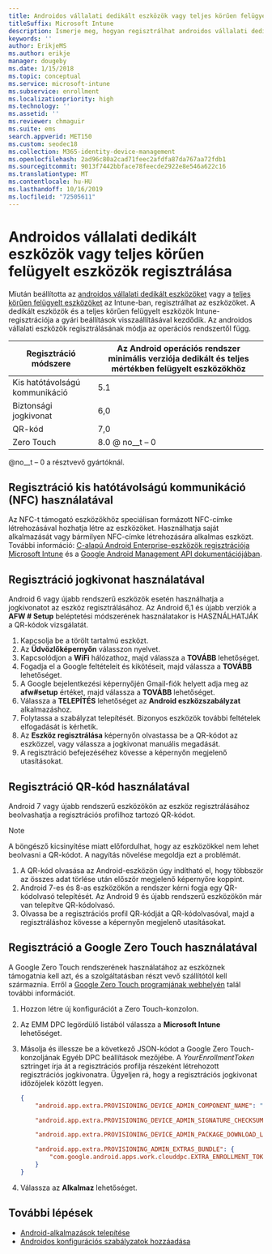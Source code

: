 ```yaml
---
title: Androidos vállalati dedikált eszközök vagy teljes körűen felügyelt eszközök regisztrálása az Intune-ban
titleSuffix: Microsoft Intune
description: Ismerje meg, hogyan regisztrálhat androidos vállalati dedikált eszközöket vagy teljes körűen felügyelt eszközöket az Intune-ban.
keywords: ''
author: ErikjeMS
ms.author: erikje
manager: dougeby
ms.date: 1/15/2018
ms.topic: conceptual
ms.service: microsoft-intune
ms.subservice: enrollment
ms.localizationpriority: high
ms.technology: ''
ms.assetid: ''
ms.reviewer: chmaguir
ms.suite: ems
search.appverid: MET150
ms.custom: seodec18
ms.collection: M365-identity-device-management
ms.openlocfilehash: 2ad96c80a2cad71feec2afdfa87da767aa72fdb1
ms.sourcegitcommit: 9013f7442bbface78feecde2922e8e546a622c16
ms.translationtype: MT
ms.contentlocale: hu-HU
ms.lasthandoff: 10/16/2019
ms.locfileid: "72505611"
---
```

# <a name="enroll-your-android-enterprise-dedicated-devices-or-fully-managed-devices"></a>Androidos vállalati dedikált eszközök vagy teljes körűen felügyelt eszközök regisztrálása

Miután beállította az [androidos vállalati dedikált eszközöket](android-kiosk-enroll.md) vagy a [teljes körűen felügyelt eszközöket](android-fully-managed-enroll.md) az Intune-ban, regisztrálhat az eszközöket. A dedikált eszközök és a teljes körűen felügyelt eszközök Intune-regisztrációja a gyári beállítások visszaállításával kezdődik. Az androidos vállalati eszközök regisztrálásának módja az operációs rendszertől függ.

| Regisztráció módszere | Az Android operációs rendszer minimális verziója dedikált és teljes mértékben felügyelt eszközökhöz |
| ----- | ----- |
| Kis hatótávolságú kommunikáció | 5.1 |
| Biztonsági jogkivonat | 6,0 |
| QR-kód | 7,0 |
| Zero Touch  | 8.0 @ no__t – 0 |

@no__t – 0 a résztvevő gyártóknál.

## <a name="enroll-by-using-near-field-communication-nfc"></a>Regisztráció kis hatótávolságú kommunikáció (NFC) használatával

Az NFC-t támogató eszközökhöz speciálisan formázott NFC-címke létrehozásával hozhatja létre az eszközöket. Használhatja saját alkalmazását vagy bármilyen NFC-címke létrehozására alkalmas eszközt. További információ: [C-alapú Android Enterprise-eszközök regisztrációja Microsoft Intune](https://blogs.technet.microsoft.com/cbernier/2018/10/15/nfc-based-android-enterprise-device-enrollment-with-microsoft-intune/) és a [Google Android Management API dokumentációjában](https://developers.google.com/android/management/provision-device#nfc_method).

## <a name="enroll-by-using-a-token"></a>Regisztráció jogkivonat használatával

Android 6 vagy újabb rendszerű eszközök esetén használhatja a jogkivonatot az eszköz regisztrálásához. Az Android 6,1 és újabb verziók a **AFW # Setup** beléptetési módszerének használatakor is HASZNÁLHATJÁK a QR-kódok vizsgálatát.

1. Kapcsolja be a törölt tartalmú eszközt.
2. Az **Üdvözlőképernyőn** válasszon nyelvet.
3. Kapcsolódjon a **WiFi** hálózathoz, majd válassza a **TOVÁBB** lehetőséget.
4. Fogadja el a Google feltételeit és kikötéseit, majd válassza a **TOVÁBB** lehetőséget.
5. A Google bejelentkezési képernyőjén Gmail-fiók helyett adja meg az **afw#setup** értéket, majd válassza a **TOVÁBB** lehetőséget.
6. Válassza a **TELEPÍTÉS** lehetőséget az **Android eszközszabályzat** alkalmazáshoz.
7. Folytassa a szabályzat telepítését.  Bizonyos eszközök további feltételek elfogadását is kérhetik.
8. Az **Eszköz regisztrálása** képernyőn olvastassa be a QR-kódot az eszközzel, vagy válassza a jogkivonat manuális megadását.
9. A regisztráció befejezéséhez kövesse a képernyőn megjelenő utasításokat.

## <a name="enroll-by-using-a-qr-code"></a>Regisztráció QR-kód használatával

Android 7 vagy újabb rendszerű eszközökön az eszköz regisztrálásához beolvashatja a regisztrációs profilhoz tartozó QR-kódot.

> [!Note]
> A böngésző kicsinyítése miatt előfordulhat, hogy az eszközökkel nem lehet beolvasni a QR-kódot. A nagyítás növelése megoldja ezt a problémát.

1. A QR-kód olvasása az Android-eszközön úgy indítható el, hogy többször az összes adat törlése után először megjelenő képernyőre koppint.
2. Android 7-es és 8-as eszközökön a rendszer kérni fogja egy QR-kódolvasó telepítését. Az Android 9 és újabb rendszerű eszközökön már van telepítve QR-kódolvasó.
3. Olvassa be a regisztrációs profil QR-kódját a QR-kódolvasóval, majd a regisztráláshoz kövesse a képernyőn megjelenő utasításokat.

## <a name="enroll-by-using-google-zero-touch"></a>Regisztráció a Google Zero Touch használatával

A Google Zero Touch rendszerének használatához az eszköznek támogatnia kell azt, és a szolgáltatásban részt vevő szállítótól kell származnia.  Erről a [Google Zero Touch programjának webhelyén](https://www.android.com/enterprise/management/zero-touch/) talál további információt.

1. Hozzon létre új konfigurációt a Zero Touch-konzolon.
2. Az EMM DPC legördülő listából válassza a **Microsoft Intune** lehetőséget.
3. Másolja és illessze be a következő JSON-kódot a Google Zero Touch-konzoljának Egyéb DPC beállítások mezőjébe. A *YourEnrollmentToken* sztringet írja át a regisztrációs profilja részeként létrehozott regisztrációs jogkivonatra. Ügyeljen rá, hogy a regisztrációs jogkivonat időzőjelek között legyen.

    ```json
    {
        "android.app.extra.PROVISIONING_DEVICE_ADMIN_COMPONENT_NAME": "com.google.android.apps.work.clouddpc/.receivers.CloudDeviceAdminReceiver",

        "android.app.extra.PROVISIONING_DEVICE_ADMIN_SIGNATURE_CHECKSUM": "I5YvS0O5hXY46mb01BlRjq4oJJGs2kuUcHvVkAPEXlg",

        "android.app.extra.PROVISIONING_DEVICE_ADMIN_PACKAGE_DOWNLOAD_LOCATION": "https://play.google.com/managed/downloadManagingApp?identifier=setup",

        "android.app.extra.PROVISIONING_ADMIN_EXTRAS_BUNDLE": {
            "com.google.android.apps.work.clouddpc.EXTRA_ENROLLMENT_TOKEN": "YourEnrollmentToken"
        }
    }
    ```

4. Válassza az **Alkalmaz** lehetőséget.


## <a name="next-steps"></a>További lépések
- [Android-alkalmazások telepítése](../apps/apps-deploy.md)
- [Androidos konfigurációs szabályzatok hozzáadása](../configuration/device-profiles.md)

